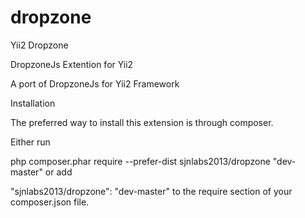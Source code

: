 # dropzone

Yii2 Dropzone

DropzoneJs Extention for Yii2

A port of DropzoneJs for Yii2 Framework


Installation

The preferred way to install this extension is through composer.

Either run

php composer.phar require --prefer-dist sjnlabs2013/dropzone "dev-master"
or add

"sjnlabs2013/dropzone": "dev-master"
to the require section of your composer.json file.
